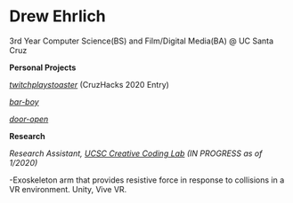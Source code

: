 # Drew Ehrlich

3rd Year Computer Science(BS) and Film/Digital Media(BA) @ UC Santa Cruz

**Personal Projects**

[*twitchplaystoaster*](https://devpost.com/software/twitchplaystoaster) (CruzHacks 2020 Entry)

[*bar-boy*](https://github.com/deehrlic/bar-boy) 

[*door-open*](https://github.com/deehrlic/door-open) 

**Research**

*Research Assistant, [UCSC Creative Coding Lab](https://creativecoding.soe.ucsc.edu) (IN PROGRESS as of 1/2020)*

-Exoskeleton arm that provides resistive force in response to collisions in a VR environment. Unity, Vive VR. 
